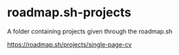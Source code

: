 # roadmap.sh-projects
A folder containing projects given through the roadmap.sh

https://roadmap.sh/projects/single-page-cv
